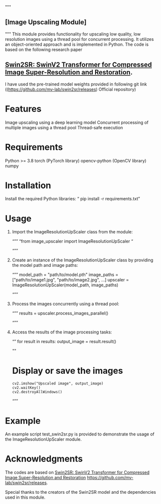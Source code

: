 """

## [Image Upscaling Module]

""" 
This module provides functionality for upscaling low quality, low resolution images using a thread pool for concurrent processing. It utilizes an object-oriented approach and is implemented in Python.
The code is based on the following research paper 
## [Swin2SR: SwinV2 Transformer for Compressed Image Super-Resolution and Restoration](https://arxiv.org/abs/2209.11345).
I have used the pre-trained model weights provided in following git link ((https://github.com/mv-lab/swin2sr/releases)
Official repository)


# Features

Image upscaling using a deep learning model
Concurrent processing of multiple images using a thread pool
Thread-safe execution

# Requirements

Python >= 3.8
torch (PyTorch library)
opencv-python (OpenCV library)
numpy

# Installation

Install the required Python libraries: 
“ pip install -r requirements.txt”

# Usage

1.	Import the ImageResolutionUpScaler class from the module:

    “””
    “from image_upscaler import ImageResolutionUpScaler “

    “””

2.	Create an instance of the ImageResolutionUpScaler class by providing the model path and image paths:

    “””
    model_path = "path/to/model.pth" 
    image_paths = ["path/to/image1.jpg", "path/to/image2.jpg", ...]
    upscaler = ImageResolutionUpScaler(model_path, image_paths) 

    “””

3.	Process the images concurrently using a thread pool:

    “””
    results = upscaler.process_images_parallel() 

    “””

4.	Access the results of the image processing tasks:

    “”
    for result in results:
        output_image = result.result()

    ""

    # Display or save the images
        cv2.imshow("Upscaled image", output_image)
        cv2.waitKey()
        cv2.destroyAllWindows()

    “””

# Example

An example script test_swin2sr.py is provided to demonstrate the usage of the ImageResolutionUpScaler module.

# Acknowledgments

The codes are based on [Swin2SR: SwinV2 Transformer for Compressed Image Super-Resolution and Restoration](https://arxiv.org/abs/2209.11345) https://github.com/mv-lab/swin2sr/releases.

Special thanks to the creators of the Swin2SR model and the dependencies used in this module.


